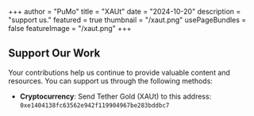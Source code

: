 +++
author = "PuMo"
title = "XAUt"
date = "2024-10-20"
description = "support us."
featured = true
thumbnail = "/xaut.png"
usePageBundles = false
featureImage = "/xaut.png"
+++

## Support Our Work
Your contributions help us continue to provide valuable content and resources. You can support us through the following methods:

- **Cryptocurrency**: Send Tether Gold (XAUt) to this address: `0xe1404138fc63562e942f119904967be283bddbc7`